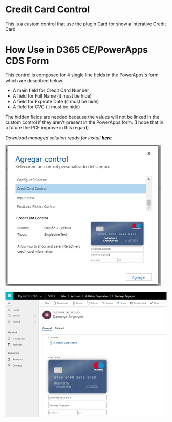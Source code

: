 # Credit Card Control

This is a custom control that use the plugin [Card](https://github.com/jessepollak/card) for show a interative Credit Card

# How Use in D365 CE/PowerApps CDS Form

This control is composed for 4 single line fields in the PowerApps's form which are described below

- A main field for Credit Card Number
- A field for Full Name (it must be hide)
- A field for Expirate Date (it must be hide)
- A field for CVC (it must be hide)


The hidden fields are needed because the values will not be linked in the custom control if they aren't present in the PowerApps form. (I hope that in a future the PCF improve in this regard)

*Download managed solution ready for install **[here](solution/CreditCardControl.zip)***

![](../../assets/pictures/credit-card-preview.jpg)

![](../../assets/pictures/credit-card-control.jpg)

